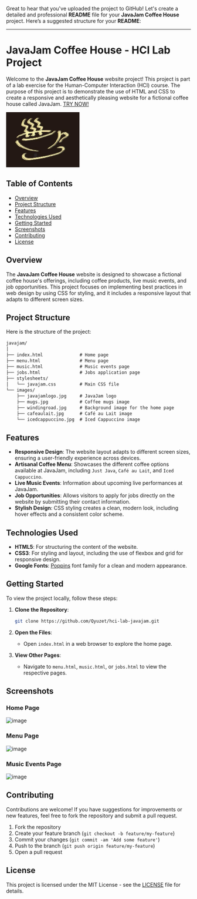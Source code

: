 Great to hear that you've uploaded the project to GitHub! Let's create a detailed and professional **README** file for your **JavaJam Coffee House** project. Here’s a suggested structure for your **README**:

---

# JavaJam Coffee House - HCI Lab Project

Welcome to the **JavaJam Coffee House** website project! This project is part of a lab exercise for the Human-Computer Interaction (HCI) course. The purpose of this project is to demonstrate the use of HTML and CSS to create a responsive and aesthetically pleasing website for a fictional coffee house called JavaJam. [TRY NOW!](https://qyuzet.github.io/hci-lab-javajam/)

![JavaJam Coffee House](images/javajamlogo.jpg)

## Table of Contents
- [Overview](#overview)
- [Project Structure](#project-structure)
- [Features](#features)
- [Technologies Used](#technologies-used)
- [Getting Started](#getting-started)
- [Screenshots](#screenshots)
- [Contributing](#contributing)
- [License](#license)

## Overview
The **JavaJam Coffee House** website is designed to showcase a fictional coffee house's offerings, including coffee products, live music events, and job opportunities. This project focuses on implementing best practices in web design by using CSS for styling, and it includes a responsive layout that adapts to different screen sizes.

## Project Structure
Here is the structure of the project:

```plaintext
javajam/
│
├── index.html              # Home page
├── menu.html               # Menu page
├── music.html              # Music events page
├── jobs.html               # Jobs application page
├── stylesheets/
│   └── javajam.css         # Main CSS file
└── images/
    ├── javajamlogo.jpg     # JavaJam logo
    ├── mugs.jpg            # Coffee mugs image
    ├── windingroad.jpg     # Background image for the home page
    ├── cafeaulait.jpg      # Café au Lait image
    └── icedcappuccino.jpg  # Iced Cappuccino image
```

## Features
- **Responsive Design**: The website layout adapts to different screen sizes, ensuring a user-friendly experience across devices.
- **Artisanal Coffee Menu**: Showcases the different coffee options available at JavaJam, including `Just Java`, `Café au Lait`, and `Iced Cappuccino`.
- **Live Music Events**: Information about upcoming live performances at JavaJam.
- **Job Opportunities**: Allows visitors to apply for jobs directly on the website by submitting their contact information.
- **Stylish Design**: CSS styling creates a clean, modern look, including hover effects and a consistent color scheme.

## Technologies Used
- **HTML5**: For structuring the content of the website.
- **CSS3**: For styling and layout, including the use of flexbox and grid for responsive design.
- **Google Fonts**: [Poppins](https://fonts.google.com/specimen/Poppins) font family for a clean and modern appearance.

## Getting Started
To view the project locally, follow these steps:

1. **Clone the Repository**:
    ```bash
    git clone https://github.com/Qyuzet/hci-lab-javajam.git
    ```

2. **Open the Files**:
   - Open `index.html` in a web browser to explore the home page.

3. **View Other Pages**:
   - Navigate to `menu.html`, `music.html`, or `jobs.html` to view the respective pages.

## Screenshots
### Home Page
![image](https://github.com/user-attachments/assets/f69fc006-b665-49ea-9148-62e0f7c4899d)


### Menu Page
![image](https://github.com/user-attachments/assets/db6dcb31-27aa-4dee-9a66-b36d9557b996)


### Music Events Page
![image](https://github.com/user-attachments/assets/2796eaf5-ec1f-4ba5-92aa-92b64266a724)


## Contributing
Contributions are welcome! If you have suggestions for improvements or new features, feel free to fork the repository and submit a pull request.

1. Fork the repository
2. Create your feature branch (`git checkout -b feature/my-feature`)
3. Commit your changes (`git commit -am 'Add some feature'`)
4. Push to the branch (`git push origin feature/my-feature`)
5. Open a pull request

## License
This project is licensed under the MIT License - see the [LICENSE](LICENSE) file for details.
